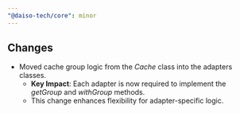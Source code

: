 ```yaml
---
"@daiso-tech/core": minor
---
```


## Changes
- Moved cache group logic from the <i>Cache</i> class into the adapters classes.  
  - **Key Impact**: Each adapter is now required to implement the <i>getGroup</i> and <i>withGroup</i> methods.  
  - This change enhances flexibility for adapter-specific logic.